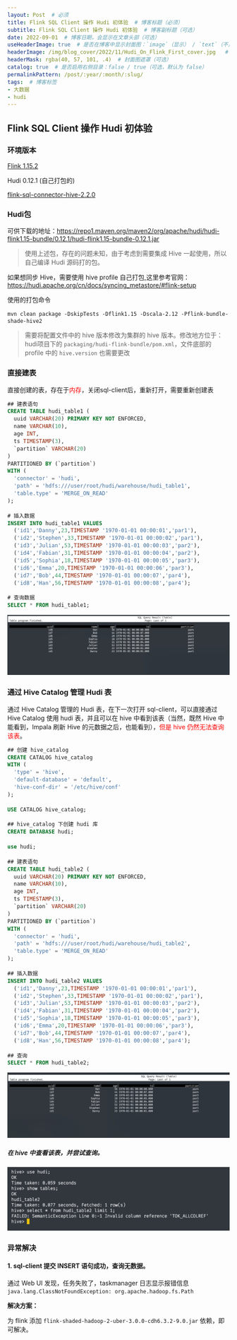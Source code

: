 ```yaml
---
layout: Post  # 必须
title: Flink SQL Client 操作 Hudi 初体验  # 博客标题（必须）
subtitle: Flink SQL Client 操作 Hudi 初体验  # 博客副标题（可选）
date: 2022-09-01  # 博客日期，会显示在文章头部（可选）
useHeaderImage: true  # 是否在博客中显示封面图：`image`（显示） / `text`（不显示）（可选，默认为 `text`）
headerImage: /img/blog_cover/2022/11/Hudi_On_Flink_First_cover.jpg   # 博客封面图（必须，即使上一项选了 `text`，图片也需要在首页显示）
headerMask: rgba(40, 57, 101, .4)  # 封面图遮罩（可选）
catalog: true  # 是否启用右侧目录：false / true（可选，默认为 false）
permalinkPattern: /post/:year/:month/:slug/
tags:  # 博客标签
- 大数据
- hudi
---
```


## Flink SQL Client 操作 Hudi 初体验

### 环境版本

[Flink 1.15.2](https://flink.apache.org/downloads.html)

Hudi 0.12.1 (自己打包的)

[flink-sql-connector-hive-2.2.0](https://nightlies.apache.org/flink/flink-docs-release-1.15/docs/connectors/table/hive/overview/)

### Hudi包

可供下载的地址：https://repo1.maven.org/maven2/org/apache/hudi/hudi-flink1.15-bundle/0.12.1/hudi-flink1.15-bundle-0.12.1.jar 

> 使用上述包，存在的问题未知，由于考虑到需要集成 Hive 一起使用，所以自己编译 Hudi 源码打的包。

如果想同步 Hive，需要使用 hive profile 自己打包,这里参考官网：https://hudi.apache.org/cn/docs/syncing_metastore/#flink-setup

使用的打包命令

```shell
mvn clean package -DskipTests -Dflink1.15 -Dscala-2.12 -Pflink-bundle-shade-hive2
```

> 需要将配置文件中的 hive 版本修改为集群的 hive 版本。修改地方位于：hudi项目下的 `packaging/hudi-flink-bundle/pom.xml`，文件底部的 profile 中的 `hive.version` 也需要更改

### 直接建表

直接创建的表，存在于<font color="red">内存</font>，关闭sql-client后，重新打开，需要重新创建表

```sql
## 建表语句
CREATE TABLE hudi_table1 (
  uuid VARCHAR(20) PRIMARY KEY NOT ENFORCED,
  name VARCHAR(10),
  age INT,
  ts TIMESTAMP(3),
  `partition` VARCHAR(20)
)
PARTITIONED BY (`partition`)
WITH (
  'connector' = 'hudi',
  'path' = 'hdfs:///user/root/hudi/warehouse/hudi_table1',
  'table.type' = 'MERGE_ON_READ'
);

# 插入数据
INSERT INTO hudi_table1 VALUES
  ('id1','Danny',23,TIMESTAMP '1970-01-01 00:00:01','par1'),
  ('id2','Stephen',33,TIMESTAMP '1970-01-01 00:00:02','par1'),
  ('id3','Julian',53,TIMESTAMP '1970-01-01 00:00:03','par2'),
  ('id4','Fabian',31,TIMESTAMP '1970-01-01 00:00:04','par2'),
  ('id5','Sophia',18,TIMESTAMP '1970-01-01 00:00:05','par3'),
  ('id6','Emma',20,TIMESTAMP '1970-01-01 00:00:06','par3'),
  ('id7','Bob',44,TIMESTAMP '1970-01-01 00:00:07','par4'),
  ('id8','Han',56,TIMESTAMP '1970-01-01 00:00:08','par4');
  
# 查询数据
SELECT * FROM hudi_table1;
```

![](./img/hudi_table1_result.png)

### 通过 Hive Catalog 管理 Hudi 表

通过 Hive Catalog 管理的 Hudi 表，在下一次打开 sql-client，可以直接通过 Hive Catalog 使用 hudi 表，并且可以在 hive 中看到该表（当然，既然 Hive 中能看到，Impala 刷新 Hive 的元数据之后，也能看到），<font color="red">但是 hive 仍然无法查询该表</font>。

```sql
## 创建 hive_catalog
CREATE CATALOG hive_catalog 
WITH (
  'type' = 'hive',
  'default-database' = 'default',
  'hive-conf-dir' = '/etc/hive/conf'
);

USE CATALOG hive_catalog;

## hive_catalog 下创建 hudi 库
CREATE DATABASE hudi;

use hudi;

## 建表语句
CREATE TABLE hudi_table2 (
  uuid VARCHAR(20) PRIMARY KEY NOT ENFORCED,
  name VARCHAR(10),
  age INT,
  ts TIMESTAMP(3),
  `partition` VARCHAR(20)
)
PARTITIONED BY (`partition`)
WITH (
  'connector' = 'hudi',
  'path' = 'hdfs:///user/root/hudi/warehouse/hudi_table2',
  'table.type' = 'MERGE_ON_READ'
);

## 插入数据
INSERT INTO hudi_table2 VALUES
  ('id1','Danny',23,TIMESTAMP '1970-01-01 00:00:01','par1'),
  ('id2','Stephen',33,TIMESTAMP '1970-01-01 00:00:02','par1'),
  ('id3','Julian',53,TIMESTAMP '1970-01-01 00:00:03','par2'),
  ('id4','Fabian',31,TIMESTAMP '1970-01-01 00:00:04','par2'),
  ('id5','Sophia',18,TIMESTAMP '1970-01-01 00:00:05','par3'),
  ('id6','Emma',20,TIMESTAMP '1970-01-01 00:00:06','par3'),
  ('id7','Bob',44,TIMESTAMP '1970-01-01 00:00:07','par4'),
  ('id8','Han',56,TIMESTAMP '1970-01-01 00:00:08','par4');
  
## 查询
SELECT * FROM hudi_table2;
```

![](./img/hudi_table2_result.png)

##### 在 hive 中查看该表，并尝试查询。

![](./img/hive_select_hudi_table2_result.png)

### 异常解决

#### 1. sql-client 提交 INSERT 语句成功，查询无数据。

通过 Web UI 发现，任务失败了，taskmanager 日志显示报错信息 `java.lang.ClassNotFoundException: org.apache.hadoop.fs.Path`

**解决方案：**

为 flink 添加 `flink-shaded-hadoop-2-uber-3.0.0-cdh6.3.2-9.0.jar` 依赖，即可解决。
